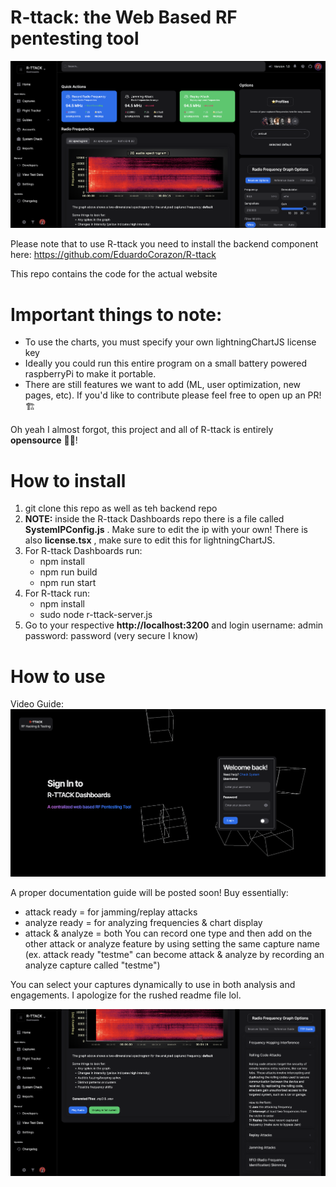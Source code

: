 # R-ttack: the Web Based RF pentesting tool
![alt text](https://github.com/EduardoCorazon/R-ttack_Dashboard/blob/main/GithubReadMeContent/DashboardImage.png?raw=true)


Please note that to use R-ttack you need to install the backend component here: https://github.com/EduardoCorazon/R-ttack

This repo contains the code for the actual website

# Important things to note:

- To use the charts, you must specify your own lightningChartJS license key
- Ideally you could run this entire program on a small battery powered raspberryPi to make it portable.
- There are still features we want to add (ML, user optimization, new pages, etc). If you'd like to contribute please feel free to open up an PR! 🏗

Oh yeah I almost forgot, this project and all of R-ttack is entirely **opensource** ⛓️‍💥! 

# How to install
1) git clone this repo as well as teh backend repo
2) **NOTE:** inside the R-ttack Dashboards repo there is a file called **SystemIPConfig.js** . Make sure to edit the ip with your own! There is also **license.tsx** , make sure to edit this for lightningChartJS. 
3) For R-ttack Dashboards run:
   - npm install
   - npm run build
   - npm run start
4) For R-ttack run:
   - npm install
   - sudo node r-ttack-server.js
6) Go to your respective **http://localhost:3200** and login
   username: admin
   password: password
   (very secure I know)

# How to use
Video Guide:
[![Watch the video](https://github.com/EduardoCorazon/R-ttack_Dashboard/blob/main/GithubReadMeContent/LoginScreenImage.png)](https://github.com/EduardoCorazon/R-ttack_Dashboard/blob/main/GithubReadMeContent/ReplayAttackExampleVideo.mp4)


A proper documentation guide will be posted soon!
Buy essentially:
- attack ready = for jamming/replay attacks
- analyze ready = for analyzing frequencies & chart display
- attack & analyze = both
You can record one type and then add on the other attack or analyze feature by using setting the same capture name (ex. attack ready "testme" can become attack & analyze by recording an analyze capture called "testme")

You can select your captures dynamically to use in both analysis and engagements.
I apologize for the rushed readme file lol.

![alt text](https://github.com/EduardoCorazon/R-ttack_Dashboard/blob/main/GithubReadMeContent/DashbaordBottomImage.png?raw=true)
